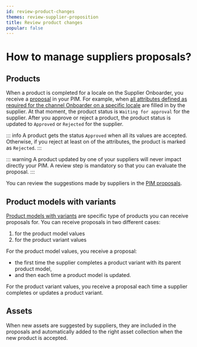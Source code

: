 ```yaml
---
id: review-product-changes
themes: review-supplier-proposition
title: Review product changes
popular: false
---
```


# How to manage suppliers proposals?
## Products
When a product is completed for a locale on the Supplier Onboarder, you receive a [proposal](https://help.akeneo.com/pim/serenity/articles/review-products-proposals.html) in your PIM. For example, when [all attributes defined as required for the channel Onboarder on a specific locale](/onboarder/articles/define-product-requirements.html) are filled in by the supplier. At that moment, the product status is `Waiting for approval` for the supplier.
After you approve or reject a product, the product status is updated to `Approved` or `Rejected` for the supplier.

::: info
A product gets the status `Approved` when all its values are accepted. Otherwise, if you reject at least on of the attributes, the product is marked as `Rejected`.
:::

::: warning
A product updated by one of your suppliers will never impact directly your PIM. A review step is mandatory so that you can evaluate the proposal.
:::

You can review the suggestions made by suppliers in the [PIM proposals](https://help.akeneo.com/pim/serenity/articles/review-products-proposals.html).
<!-- TO ADD WHEN COMMENTS WILL BE AVAILABLE
Each time you make a comment on a proposal, the supplier can see it on its product view.
-->

## Product models with variants
[Product models with variants](https://help.akeneo.com/pim/serenity/articles/what-about-products-variants.html) are specific type of products you can receive proposals for.
You can receive proposals in two different cases:
1. for the product model values
1. for the product variant values

For the product model values, you receive a proposal:
* the first time the supplier completes a product variant with its parent product model,
* and then each time a product model is updated.

For the product variant values, you receive a proposal each time a supplier completes or updates a product variant.

## Assets
When new assets are suggested by suppliers, they are included in the proposals and automatically added to the right asset collection when the new product is accepted.
